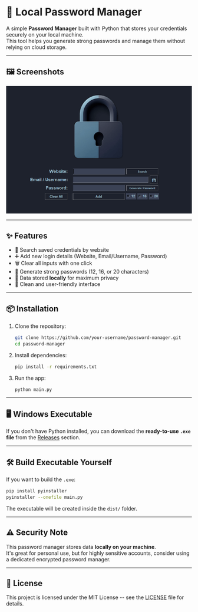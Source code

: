 # 🔐 Local Password Manager

A simple **Password Manager** built with Python that stores your
credentials securely on your local machine.\
This tool helps you generate strong passwords and manage them without
relying on cloud storage.

------------------------------------------------------------------------
## 🖼️ Screenshots
![Password Manager](/images/Screenshot_password_manager.png)

------------------------------------------------------------------------

## ✨ Features

-   🔎 Search saved credentials by website
-   ➕ Add new login details (Website, Email/Username, Password)
-   🗑️ Clear all inputs with one click
-   🔑 Generate strong passwords (12, 16, or 20 characters)
-   💾 Data stored **locally** for maximum privacy
-   🎨 Clean and user-friendly interface

------------------------------------------------------------------------

## 📦 Installation

1.  Clone the repository:

    ``` bash
    git clone https://github.com/your-username/password-manager.git
    cd password-manager
    ```

2.  Install dependencies:

    ``` bash
    pip install -r requirements.txt
    ```

3.  Run the app:

    ``` bash
    python main.py
    ```

------------------------------------------------------------------------

## 🖥️ Windows Executable

If you don't have Python installed, you can download the **ready-to-use
`.exe` file** from the
[Releases](https://github.com/your-username/password-manager/releases)
section.

------------------------------------------------------------------------

## 🛠️ Build Executable Yourself

If you want to build the `.exe`:

``` bash
pip install pyinstaller
pyinstaller --onefile main.py
```

The executable will be created inside the `dist/` folder.

------------------------------------------------------------------------

## ⚠️ Security Note

This password manager stores data **locally on your machine**.\
It's great for personal use, but for highly sensitive accounts, consider
using a dedicated encrypted password manager.

------------------------------------------------------------------------

## 📜 License

This project is licensed under the MIT License -- see the
[LICENSE](LICENSE) file for details.
